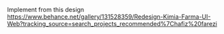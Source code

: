 Implement from this design https://www.behance.net/gallery/131528359/Redesign-Kimia-Farma-UI-Web?tracking_source=search_projects_recommended%7Chafiz%20farezi